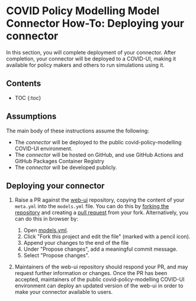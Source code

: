 # COVID Policy Modelling Model Connector How-To: Deploying your connector

In this section, you will complete deployment of your connector.
After completion, your connector will be deployed to a COVID-UI, making it available for policy makers and others to run simulations using it.

## Contents

* TOC
{:toc}

## Assumptions

The main body of these instructions assume the following:

* The *connector* will be deployed to the public covid-policy-modelling COVID-UI environment.
* The *connector* will be hosted on GitHub, and use GitHub Actions and GitHub Packages Container Registry
* The *connector* will be developed publicly.

## Deploying your connector

1. Raise a PR against the [web-ui](https://github.com/covid-policy-modelling/web-ui/) repository, copying the content of your `meta.yml` into the `models.yml` file.
   You can do this by [forking the repository](https://docs.github.com/en/get-started/quickstart/fork-a-repo) and creating a [pull request](https://docs.github.com/en/pull-requests/collaborating-with-pull-requests/proposing-changes-to-your-work-with-pull-requests/creating-a-pull-request-from-a-fork) from your fork.
   Alternatively, you can do this in browser by:

   1. Open [models.yml](https://github.com/covid-policy-modelling/web-ui/blob/main/models.yml).
   1. Click "Fork this project and edit the file" (marked with a pencil icon).
   1. Append your changes to the end of the file
   1. Under "Propose changes", add a meaningful commit message.
   1. Select "Propose changes".

1. Maintainers of the web-ui repository should respond your PR, and may request further information or changes.
   Once the PR has been accepted, maintainers of the public covid-policy-modelling COVID-UI environment can deploy an updated version of the web-ui in order to make your connector available to users.
